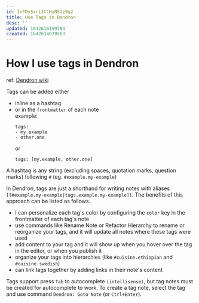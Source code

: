 ```yaml
---
id: InFDySxriICCHyN51z9g2
title: Use Tags in Dendron
desc: ''
updated: 1642616199784
created: 1642614079563
---
```

# How I use tags in Dendron
ref: [Dendron wiki](https://wiki.dendron.so/notes/8bc9b3f1-8508-4d3a-a2de-be9f12ef1821/)

Tags can be added either 
- inline as a hashtag 
- or in the `frontmatter` of each note  
    example:
    ```text
    tags:
    - my.example
    - other.one
    ```
    or 
    ```text
    tags: [my.example, other.one]
    ```

A hashtag is any string (excluding spaces, quotation marks, question marks) following `#` (eg. `#example.my-example`)

In Dendron, tags are just a shorthand for writing notes with aliases `[[#example.my-example|tags.example.my-example]]`. The benefits of this approach can be listed as follows.
- I can personalize each tag's color by configuring the `color` key in the frontmatter of each tag's note
- use commands like Rename Note or Refactor Hierarchy to rename or reorganize your tags, and it will update all notes where these tags were used
- add content to your tag and it will show up when you hover over the tag in the editor, or when you publish it
- organize your tags into hierarchies (like `#cuisine.ethiopian` and `#cuisine.swedish`)
- can link tags together by adding links in their note's content

Tags support press `Tab` to autocomplete `(intellisense)`, but tag notes must be created for autocomplete to work. To create a tag note, select the tag and use command `Dendron: Goto Note` (or `Ctrl+Enter`).
